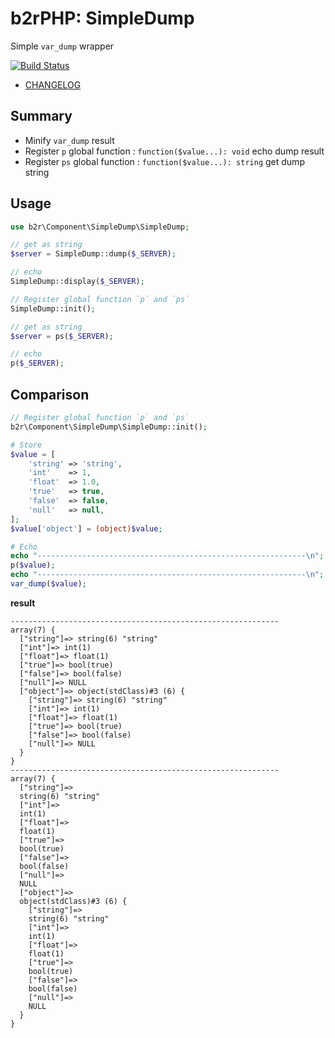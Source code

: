 b2rPHP: SimpleDump
==================

Simple `var_dump` wrapper

[![Build Status](https://travis-ci.org/b2r/php-simple-dump.svg?branch=master)](https://travis-ci.org/b2r/php-simple-dump)

- [CHANGELOG](CHANGELOG.md)

## Summary
- Minify `var_dump` result
- Register `p` global function : `function($value...): void` echo dump result
- Register `ps` global function : `function($value...): string` get dump string

## Usage
```php
use b2r\Component\SimpleDump\SimpleDump;

// get as string
$server = SimpleDump::dump($_SERVER);

// echo
SimpleDump::display($_SERVER);

// Register global function `p` and `ps`
SimpleDump::init();

// get as string
$server = ps($_SERVER);

// echo
p($_SERVER);
```

## Comparison
```php
// Register global function `p` and `ps`
b2r\Component\SimpleDump\SimpleDump::init();

# Store
$value = [
    'string' => 'string',
    'int'    => 1,
    'float'  => 1.0,
    'true'   => true,
    'false'  => false,
    'null'   => null,
];
$value['object'] = (object)$value;

# Echo
echo "------------------------------------------------------------\n";
p($value);
echo "------------------------------------------------------------\n";
var_dump($value);
```
**result**
```
------------------------------------------------------------
array(7) {
  ["string"]=> string(6) "string"
  ["int"]=> int(1)
  ["float"]=> float(1)
  ["true"]=> bool(true)
  ["false"]=> bool(false)
  ["null"]=> NULL
  ["object"]=> object(stdClass)#3 (6) {
    ["string"]=> string(6) "string"
    ["int"]=> int(1)
    ["float"]=> float(1)
    ["true"]=> bool(true)
    ["false"]=> bool(false)
    ["null"]=> NULL
  }
}
------------------------------------------------------------
array(7) {
  ["string"]=>
  string(6) "string"
  ["int"]=>
  int(1)
  ["float"]=>
  float(1)
  ["true"]=>
  bool(true)
  ["false"]=>
  bool(false)
  ["null"]=>
  NULL
  ["object"]=>
  object(stdClass)#3 (6) {
    ["string"]=>
    string(6) "string"
    ["int"]=>
    int(1)
    ["float"]=>
    float(1)
    ["true"]=>
    bool(true)
    ["false"]=>
    bool(false)
    ["null"]=>
    NULL
  }
}
```
